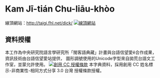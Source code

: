 # Kam Jī-tián Chu-liāu-khòo

線頂網站：http://taigi.fhl.net/dick/
[![線頂網站](https://github.com/Taiwanese-Corpus/Kam-Ui-lim_1913_Kam-Ji-tian/raw/master/Bāng-tsām_siú-ia̍h.png)](https://github.com/Taiwanese-Corpus/Kam-Ui-lim_1913_Kam-Ji-tian/blob/master/Bāng-tsām_siú-ia̍h.png)

## 資料授權

本工作為中央研究院語言學研究所「閩客語典藏」計畫與台語信望愛ê合作成果，資訊技術由台語信望愛站提供， 圖形調號使用的Unicode字型來自拋荒台語文工作室，並蒙允許使用。
[![創用 CC 授權條款](https://licensebuttons.net/l/by-nc-sa/3.0/tw/88x31.png)](http://taigi.fhl.net/dick/)
本字典資料，採用創用 CC 姓名標示-非商業性-相同方式分享 3.0 台灣 授權條款授權。

